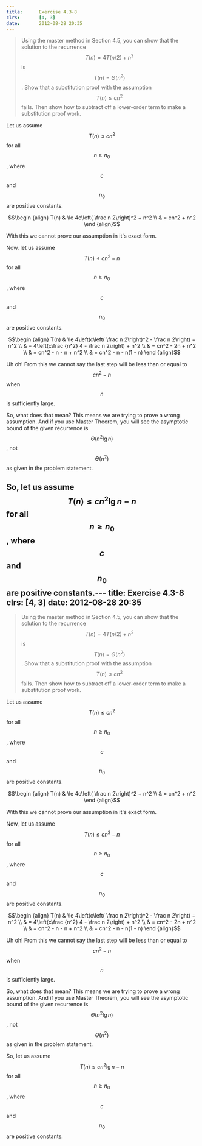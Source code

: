 ```yaml
---
title:      Exercise 4.3-8
clrs:       [4, 3]
date:       2012-08-28 20:35
---
```


>Using the master method in Section 4.5, you can show that the solution to the recurrence $$T(n) = 4T(n/2) + n^2$$ is $$T(n) = \Theta(n^2)$$. Show that a substitution proof with the assumption $$T(n) \le cn^2$$ fails. Then show how to subtract off a lower-order term to make a substitution proof work.

Let us assume $$T(n) \le cn^2$$ for all $$n \ge n_0$$, where $$c$$ and $$n_0$$ are positive constants.

$$\begin {align}
T(n) & \le 4c\left( \frac n 2\right)^2 + n^2 \\
     & = cn^2 + n^2
\end {align}$$

With this we cannot prove our assumption in it's exact form.

Now, let us assume $$T(n) \le cn^2 - n$$ for all $$n \ge n_0$$, where $$c$$ and $$n_0$$ are positive constants.

$$\begin {align}
T(n) & \le 4\left(c\left( \frac n 2\right)^2 - \frac n 2\right) + n^2 \\
     & = 4\left(c\frac {n^2} 4 - \frac n 2\right) + n^2 \\
     & = cn^2 - 2n + n^2 \\
     & = cn^2 - n - n + n^2 \\
     & = cn^2 - n - n(1 - n)
\end {align}$$

Uh oh! From this we cannot say the last step will be less than or equal to $$cn^2 - n$$ when $$n$$ is sufficiently large.

So, what does that mean?
This means we are trying to prove a wrong assumption. And if you use Master Theorem, you will see the asymptotic bound of the given recurrence is $$\Theta(n^2 \lg n)$$, not $$\Theta(n^2)$$ as given in the problem statement.

So, let us assume $$T(n) \le cn^2 \lg n - n$$ for all $$n \ge n_0$$, where $$c$$ and $$n_0$$ are positive constants.---
title:      Exercise 4.3-8
clrs:       [4, 3]
date:       2012-08-28 20:35
---

>Using the master method in Section 4.5, you can show that the solution to the recurrence $$T(n) = 4T(n/2) + n^2$$ is $$T(n) = \Theta(n^2)$$. Show that a substitution proof with the assumption $$T(n) \le cn^2$$ fails. Then show how to subtract off a lower-order term to make a substitution proof work.

Let us assume $$T(n) \le cn^2$$ for all $$n \ge n_0$$, where $$c$$ and $$n_0$$ are positive constants.

$$\begin {align}
T(n) & \le 4c\left( \frac n 2\right)^2 + n^2 \\
     & = cn^2 + n^2
\end {align}$$

With this we cannot prove our assumption in it's exact form.

Now, let us assume $$T(n) \le cn^2 - n$$ for all $$n \ge n_0$$, where $$c$$ and $$n_0$$ are positive constants.

$$\begin {align}
T(n) & \le 4\left(c\left( \frac n 2\right)^2 - \frac n 2\right) + n^2 \\
     & = 4\left(c\frac {n^2} 4 - \frac n 2\right) + n^2 \\
     & = cn^2 - 2n + n^2 \\
     & = cn^2 - n - n + n^2 \\
     & = cn^2 - n - n(1 - n)
\end {align}$$

Uh oh! From this we cannot say the last step will be less than or equal to $$cn^2 - n$$ when $$n$$ is sufficiently large.

So, what does that mean?
This means we are trying to prove a wrong assumption. And if you use Master Theorem, you will see the asymptotic bound of the given recurrence is $$\Theta(n^2 \lg n)$$, not $$\Theta(n^2)$$ as given in the problem statement.

So, let us assume $$T(n) \le cn^2 \lg n - n$$ for all $$n \ge n_0$$, where $$c$$ and $$n_0$$ are positive constants.